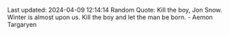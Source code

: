 Last updated: 2024-04-09 12:14:14
Random Quote: Kill the boy, Jon Snow.  Winter is almost upon us.  Kill the boy and let the man be born.  -  Aemon Targaryen